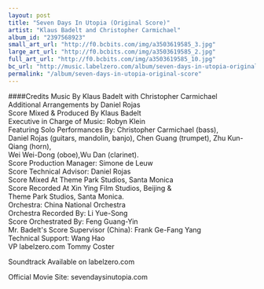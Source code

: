 ```yaml
---
layout: post
title: "Seven Days In Utopia (Original Score)"
artist: "Klaus Badelt and Christopher Carmichael"
album_id: "2397568923"
small_art_url: "http://f0.bcbits.com/img/a3503619585_3.jpg"
large_art_url: "http://f0.bcbits.com/img/a3503619585_2.jpg"
full_art_url: "http://f0.bcbits.com/img/a3503619585_10.jpg"
bc_url: "http://music.labelzero.com/album/seven-days-in-utopia-original-score?pk=170"
permalink: "/album/seven-days-in-utopia-original-score"
---
```

####Credits
Music By Klaus Badelt with Christopher Carmichael  
Additional Arrangements by Daniel Rojas  
Score Mixed & Produced By Klaus Badelt  
Executive in Charge of Music: Robyn Klein  
Featuring Solo Performances By: Christopher Carmichael (bass),  
Daniel Rojas (guitars, mandolin, banjo), Chen Guang (trumpet), Zhu Kun-Qiang (horn),  
Wei Wei-Dong (oboe),Wu Dan (clarinet).  
Score Production Manager: Simone de Leuw  
Score Technical Advisor: Daniel Rojas  
Score Mixed At Theme Park Studios, Santa Monica  
Score Recorded At Xin Ying Film Studios, Beijing &  
Theme Park Studios, Santa Monica.  
Orchestra: China National Orchestra  
Orchestra Recorded By: Li Yue-Song  
Score Orchestrated By: Feng Guang-Yin  
Mr. Badelt's Score Supervisor (China): Frank Ge-Fang Yang  
Technical Support: Wang Hao  
VP labelzero.com Tommy Coster  
  
Soundtrack Available on labelzero.com  
  
Official Movie Site: sevendaysinutopia.com

